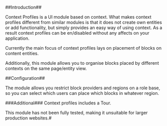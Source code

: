 ##Introduction##

Context Profiles is a UI module based on context. 
What makes context profiles different from similar modules is that it does not 
create own entities or add functionality, but simply provides an easy way of 
using context. As a result context profiles can be en/disabled without any 
affects on your application.

Currently the main focus of context profiles lays on placement of blocks on 
content entities.

Additionally, this module allows you to organise blocks placed by different 
contexts on the same page/entity view.

##Configuration##

The module allows you restrict block providers and regions on a role base, 
so you can select which users can place which blocks in whatever region.

###Additional###
Context profiles includes a Tour.

This module has not been fully tested, making it unsuitable for larger 
production websites.#
